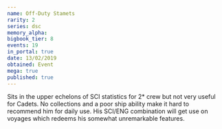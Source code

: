 ```yaml
---
name: Off-Duty Stamets
rarity: 2
series: dsc
memory_alpha:
bigbook_tier: 8
events: 19
in_portal: true
date: 13/02/2019
obtained: Event
mega: true
published: true
---
```


Sits in the upper echelons of SCI statistics for 2* crew but not very useful for Cadets. No collections and a poor ship ability make it hard to recommend him for daily use. His SCI/ENG combination will get use on voyages which redeems his somewhat unremarkable features.
